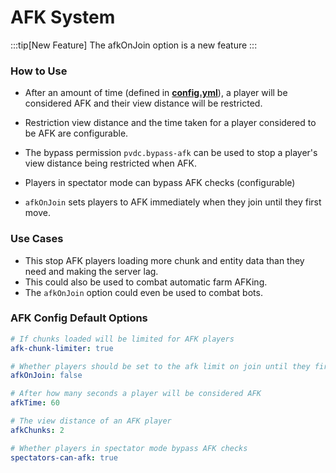 # AFK System

:::tip[New Feature]
The afkOnJoin option is a new feature
:::

### How to Use
- After an amount of time (defined in **[config.yml](../config/config.yml.md)**), a player will be considered AFK and their view distance will be restricted.
- Restriction view distance and the time taken for a player considered to be AFK are configurable.
- The bypass permission `pvdc.bypass-afk` can be used to stop a player's view distance being restricted when AFK.
- Players in spectator mode can bypass AFK checks (configurable)

- `afkOnJoin` sets players to AFK immediately when they join until they first move.

### Use Cases
- This stop AFK players loading more chunk and entity data than they need and making the server lag.
- This could also be used to combat automatic farm AFKing.
- The `afkOnJoin` option could even be used to combat bots.

### AFK Config Default Options

```yaml title="/PlayerViewDistanceController/config.yml"
# If chunks loaded will be limited for AFK players
afk-chunk-limiter: true

# Whether players should be set to the afk limit on join until they first move
afkOnJoin: false

# After how many seconds a player will be considered AFK
afkTime: 60

# The view distance of an AFK player
afkChunks: 2

# Whether players in spectator mode bypass AFK checks
spectators-can-afk: true
```